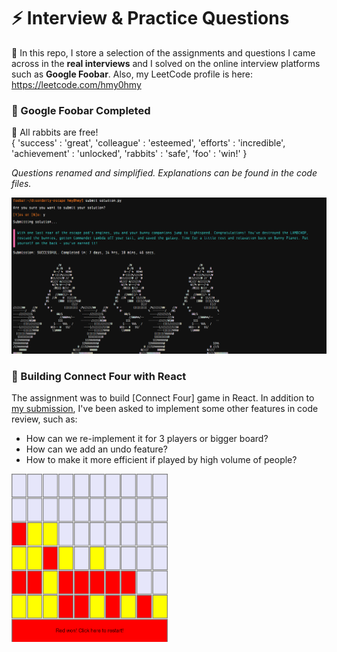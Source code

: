 # :zap: Interview & Practice Questions  
  
:rocket: In this repo, I store a selection of the assignments and questions I came across in the **real interviews** and I solved on the online interview platforms such as **Google Foobar**. Also, my LeetCode profile is here: https://leetcode.com/hmy0hmy 
  
### :star2: Google Foobar Completed  
  
:rabbit: All rabbits are free!  
{ 'success' : 'great', 'colleague' : 'esteemed', 'efforts' : 'incredible', 'achievement' : 'unlocked', 'rabbits' : 'safe', 'foo' : 'win!' }
  
*Questions renamed and simplified. Explanations can be found in the code files.*  

<img src="screenshots/googlefoobar.png" title="Connect Four Bigger Board" width="750"/>  
  
### :star2: Building Connect Four with React  
  
The assignment was to build [Connect Four] game in React. In addition to [my submission](https://github.com/hm-y/connect-4-via-React), I've been asked to implement some other features in code review, such as:  
- How can we re-implement it for 3 players or bigger board?
- How can we add an undo feature?
- How to make it more efficient if played by high volume of people?  
<img src="screenshots/connectfourbiggerboard.png" title="Connect Four Bigger Board" width="250"/> 
